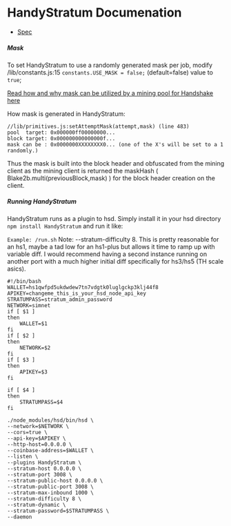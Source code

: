 # HandyStratum Documenation

- [Spec](spec.md)

##### Mask

To set HandyStratum to use a randomly generated mask per job, modify /lib/constants.js:15 ```constants.USE_MASK = false;``` (default=false) value to ```true```;

[Read how and why mask can be utilized by a mining pool for Handshake here](https://github.com/handshake-org/hsd/blob/master/lib/primitives/abstractblock.js#L368-L408)

How mask is generated in HandyStratum:
```
//lib/primitives.js:setAttemptMask(attempt,mask) (line 483)
pool  target: 0x000000ff00000000...
block target: 0x000000000000000f...
mask can be : 0x0000000XXXXXXXX0... (one of the X's will be set to a 1 randomly.)
```
Thus the mask is built into the block header and obfuscated from the mining client as the mining client is returned the maskHash ( Blake2b.multi(previousBlock,mask) ) for the block header creation on the client.

##### Running HandyStratum
HandyStratum runs as a plugin to hsd. Simply install it in your hsd directory ```npm install HandyStratum``` and run it like:

```Example: /run.sh```
Note: --stratum-difficulty 8. This is pretty reasonable for an hs1, maybe a tad low for an hs1-plus but allows it time to ramp up with variable diff. I would recommend having a second instance running on another port with a much higher initial diff specifically for hs3/hs5 (TH scale asics).
```
#!/bin/bash
WALLET=hs1qwfpd5ukdwdew7tn7vdgtk0luglgckp3klj44f8
APIKEY=changeme_this_is_your_hsd_node_api_key
STRATUMPASS=stratum_admin_password
NETWORK=simnet
if [ $1 ]
then
	WALLET=$1
fi
if [ $2 ]
then
	NETWORK=$2
fi
if [ $3 ]
then
	APIKEY=$3
fi

if [ $4 ]
then
	STRATUMPASS=$4
fi

./node_modules/hsd/bin/hsd \
--network=$NETWORK \
--cors=true \
--api-key=$APIKEY \
--http-host=0.0.0.0 \
--coinbase-address=$WALLET \
--listen \
--plugins HandyStratum \
--stratum-host 0.0.0.0 \
--stratum-port 3008 \
--stratum-public-host 0.0.0.0 \
--stratum-public-port 3008 \
--stratum-max-inbound 1000 \
--stratum-difficulty 8 \
--stratum-dynamic \
--stratum-password=$STRATUMPASS \
--daemon
```
